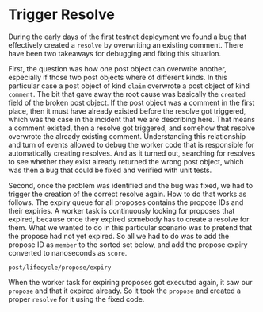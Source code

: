 # Trigger Resolve

During the early days of the first testnet deployment we found a bug that effectively created a `resolve` by overwriting an existing comment. There have been two takeaways for debugging and fixing this situation.

First, the question was how one post object can overwrite another, especially if those two post objects where of different kinds. In this particular case a post object of kind `claim` overwrote a post object of kind `comment`. The bit that gave away the root cause was basically the `created` field of the broken post object. If the post object was a comment in the first place, then it must have already existed before the resolve got triggered, which was the case in the incident that we are describing here. That means a comment existed, then a resolve got triggered, and somehow that resolve overwrote the already existing comment. Understanding this relationship and turn of events allowed to debug the worker code that is responsible for automatically creating resolves. And as it turned out, searching for resolves to see whether they exist already returned the wrong post object, which was then a bug that could be fixed and verified with unit tests.

Second, once the problem was identified and the bug was fixed, we had to trigger the creation of the correct resolve again. How to do that works as follows. The expiry queue for all proposes contains the propose IDs and their expiries. A worker task is continuously looking for proposes that expired, because once they expired somebody has to create a resolve for them. What we wanted to do in this particular scenario was to pretend that the propose had not yet expired. So all we had to do was to add the propose ID as `member` to the sorted set below, and add the propose expiry converted to nanoseconds as `score`.

```
post/lifecycle/propose/expiry
```

When the worker task for expiring proposes got executed again, it saw our `propose` and that it expired already. So it took the `propose` and created a proper `resolve` for it using the fixed code.
